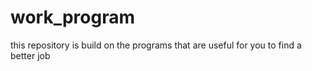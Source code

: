 work_program
============

this repository is build on the programs that are useful for you to find a better job
